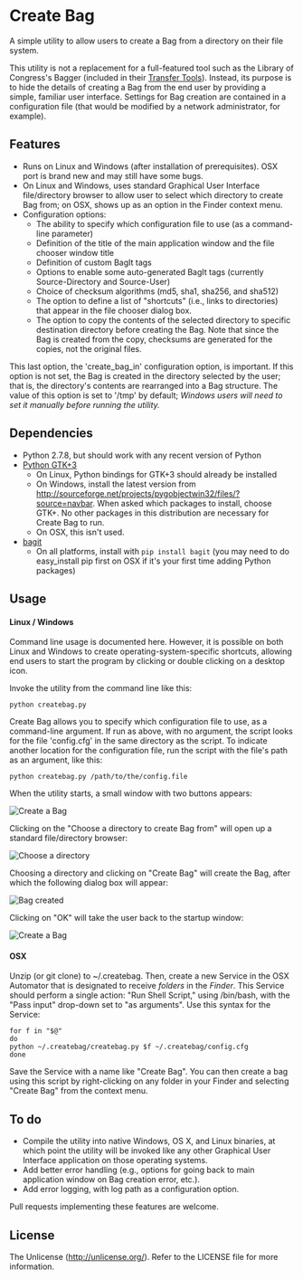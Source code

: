 # Create Bag

A simple utility to allow users to create a Bag from a directory on their file system.

This utility is not a replacement for a full-featured tool such as the Library of Congress's Bagger (included in their [Transfer Tools](http://sourceforge.net/projects/loc-xferutils/files/loc-bagger/)). Instead, its purpose is to hide the details of creating a Bag from the end user by providing a simple, familiar user interface. Settings for Bag creation are contained in a configuration file (that would be modified by a network administrator, for example).

## Features

* Runs on Linux and Windows (after installation of prerequisites). OSX port is brand new and may still have some bugs.
* On Linux and Windows, uses standard Graphical User Interface file/directory browser to allow user to select which directory to create Bag from; on OSX, shows up as an option in the Finder context menu.
* Configuration options:
    * The ability to specify which configuration file to use (as a command-line parameter)
    * Definition of the title of the main application window and the file chooser window title
    * Definition of custom BagIt tags
    * Options to enable some auto-generated BagIt tags (currently Source-Directory and Source-User)
    * Choice of checksum algorithms (md5, sha1, sha256, and sha512)
    * The option to define a list of "shortcuts" (i.e., links to directories) that appear in the file chooser dialog box.
    * The option to copy the contents of the selected directory to specific destination directory before creating the Bag. Note that since the Bag is created from the copy, checksums are generated for the copies, not the original files.

This last option, the 'create_bag_in' configuration option, is important. If this option is not set, the Bag is created in the directory selected by the user; that is, the directory's contents are rearranged into a Bag structure. The value of this option is set to '/tmp' by default; *Windows users will need to set it manually before running the utility.*




## Dependencies

* Python 2.7.8, but should work with any recent version of Python
* [Python GTK+3](http://python-gtk-3-tutorial.readthedocs.org/en/latest/index.html)
    * On Linux, Python bindings for GTK+3 should already be installed
    * On Windows, install the latest version from http://sourceforge.net/projects/pygobjectwin32/files/?source=navbar. When asked which packages to install, choose GTK+. No other packages in this distribution are necessary for Create Bag to run.
	* On OSX, this isn't used.
* [bagit](https://github.com/LibraryOfCongress/bagit-python)
    * On all platforms, install with `pip install bagit` (you may need to do easy_install pip first on OSX if it's your first time adding Python packages)

## Usage

#### Linux / Windows

Command line usage is documented here. However, it is possible on both Linux and Windows to create operating-system-specific shortcuts, allowing end users to start the program by clicking or double clicking on a desktop icon.

Invoke the utility from the command line like this:

`python createbag.py`

Create Bag allows you to specify which configuration file to use, as a command-line argument. If run as above, with no argument, the script looks for the file 'config.cfg' in the same directory as the script. To indicate another location for the configuration file, run the script with the file's path as an argument, like this:

`python createbag.py /path/to/the/config.file`

When the utility starts, a small window with two buttons appears:

![Create a Bag](https://dl.dropboxusercontent.com/u/1015702/linked_to/createbag/createbag.png)

Clicking on the "Choose a directory to create Bag from" will open up a standard file/directory browser:

![Choose a directory](https://dl.dropboxusercontent.com/u/1015702/linked_to/createbag/choosefolder.png)

Choosing a directory and clicking on "Create Bag" will create the Bag, after which the following dialog box will appear:

![Bag created](https://dl.dropboxusercontent.com/u/1015702/linked_to/createbag/bagcreated.png)

Clicking on "OK" will take the user back to the startup window:

![Create a Bag](https://dl.dropboxusercontent.com/u/1015702/linked_to/createbag/createbag.png)

#### OSX

Unzip (or git clone) to ~/.createbag. Then, create a new Service in the OSX Automator that is designated to receive *folders* in the *Finder*. This Service should perform a single action: "Run Shell Script," using /bin/bash, with the "Pass input" drop-down set to "as arguments". Use this syntax for the Service:

    for f in "$@"
    do
    python ~/.createbag/createbag.py $f ~/.createbag/config.cfg
    done

Save the Service with a name like "Create Bag". You can then create a bag using this script by right-clicking on any folder in your Finder and selecting "Create Bag" from the context menu.

## To do

* Compile the utility into native Windows, OS X, and Linux binaries, at which point the utility will be invoked like any other Graphical User Interface application on those operating systems.
* Add better error handling (e.g., options for going back to main application window on Bag creation error, etc.).
* Add error logging, with log path as a configuration option.

Pull requests implementing these features are welcome.

## License

The Unlicense (http://unlicense.org/). Refer to the LICENSE file for more information.

